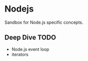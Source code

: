# Nodejs
Sandbox for Node.js specific concepts.


## Deep Dive TODO
- Node.js event loop
- iterators
